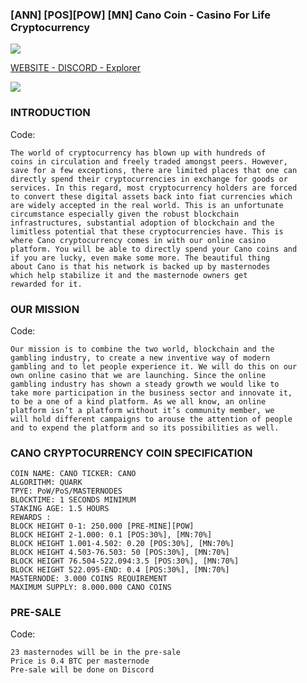 ### [ANN] [POS][POW] [MN] Cano Coin - Casino For Life Cryptocurrency 

![](https://i.imgur.com/XQGC6oz.png)


[WEBSITE - DISCORD - Explorer](https://discord.gg/dJsAHJj)

![](https://i.imgur.com/Dchx22A.png)


### INTRODUCTION

Code:

    The world of cryptocurrency has blown up with hundreds of
    coins in circulation and freely traded amongst peers. However,
    save for a few exceptions, there are limited places that one can
    directly spend their cryptocurrencies in exchange for goods or
    services. In this regard, most cryptocurrency holders are forced
    to convert these digital assets back into fiat currencies which
    are widely accepted in the real world. This is an unfortunate
    circumstance especially given the robust blockchain
    infrastructures, substantial adoption of blockchain and the
    limitless potential that these cryptocurrencies have. This is
    where Cano cryptocurrency comes in with our online casino
    platform. You will be able to directly spend your Cano coins and
    if you are lucky, even make some more. The beautiful thing
    about Cano is that his network is backed up by masternodes
    which help stabilize it and the masternode owners get
    rewarded for it.

### OUR MISSION

Code:

    Our mission is to combine the two world, blockchain and the
    gambling industry, to create a new inventive way of modern
    gambling and to let people experience it. We will do this on our
    own online casino that we are launching. Since the online
    gambling industry has shown a steady growth we would like to
    take more participation in the business sector and innovate it,
    to be a one of a kind platform. As we all know, an online
    platform isn’t a platform without it’s community member, we
    will hold different campaigns to arouse the attention of people
    and to expend the platform and so its possibilities as well.


###  CANO CRYPTOCURRENCY COIN SPECIFICATION

    COIN NAME: CANO TICKER: CANO
    ALGORITHM: QUARK
    TPYE: PoW/PoS/MASTERNODES
    BLOCKTIME: 1 SECONDS MINIMUM
    STAKING AGE: 1.5 HOURS
    REWARDS :
    BLOCK HEIGHT 0-1: 250.000 [PRE-MINE][POW]
    BLOCK HEIGHT 2-1.000: 0.1 [POS:30%], [MN:70%]
    BLOCK HEIGHT 1.001-4.502: 0.20 [POS:30%], [MN:70%]
    BLOCK HEIGHT 4.503-76.503: 50 [POS:30%], [MN:70%]
    BLOCK HEIGHT 76.504-522.094:3.5 [POS:30%], [MN:70%]
    BLOCK HEIGHT 522.095-END: 0.4 [POS:30%], [MN:70%]
    MASTERNODE: 3.000 COINS REQUIREMENT
    MAXIMUM SUPPLY: 8.000.000 CANO COINS


### PRE-SALE

Code:

    23 masternodes will be in the pre-sale
    Price is 0.4 BTC per masternode
    Pre-sale will be done on Discord
